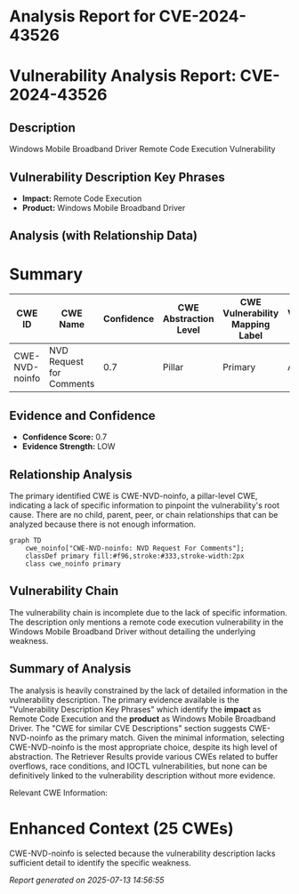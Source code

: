 # Analysis Report for CVE-2024-43526

# Vulnerability Analysis Report: CVE-2024-43526

## Description

Windows Mobile Broadband Driver Remote Code Execution Vulnerability

## Vulnerability Description Key Phrases

- **Impact:** Remote Code Execution
- **Product:** Windows Mobile Broadband Driver

## Analysis (with Relationship Data)

# Summary

| CWE ID     | CWE Name                                                                 | Confidence | CWE Abstraction Level | CWE Vulnerability Mapping Label | CWE-Vulnerability Mapping Notes |
| ---------- | ------------------------------------------------------------------------ | ---------- | --------------------- | ------------------------------- | ------------------------------- |
| CWE-NVD-noinfo | NVD Request for Comments                                              | 0.7       | Pillar                  | Primary                         | Allowed                       |

## Evidence and Confidence

*   **Confidence Score:** 0.7
*   **Evidence Strength:** LOW

## Relationship Analysis

The primary identified CWE is CWE-NVD-noinfo, a pillar-level CWE, indicating a lack of specific information to pinpoint the vulnerability's root cause. There are no child, parent, peer, or chain relationships that can be analyzed because there is not enough information.

```mermaid
graph TD
    cwe_noinfo["CWE-NVD-noinfo: NVD Request For Comments"];
    classDef primary fill:#f96,stroke:#333,stroke-width:2px
    class cwe_noinfo primary
```

## Vulnerability Chain

The vulnerability chain is incomplete due to the lack of specific information. The description only mentions a remote code execution vulnerability in the Windows Mobile Broadband Driver without detailing the underlying weakness.

## Summary of Analysis

The analysis is heavily constrained by the lack of detailed information in the vulnerability description. The primary evidence available is the "Vulnerability Description Key Phrases" which identify the **impact** as Remote Code Execution and the **product** as Windows Mobile Broadband Driver. The "CWE for similar CVE Descriptions" section suggests CWE-NVD-noinfo as the primary match. Given the minimal information, selecting CWE-NVD-noinfo is the most appropriate choice, despite its high level of abstraction. The Retriever Results provide various CWEs related to buffer overflows, race conditions, and IOCTL vulnerabilities, but none can be definitively linked to the vulnerability description without more evidence.

Relevant CWE Information:

# Enhanced Context (25 CWEs)

CWE-NVD-noinfo is selected because the vulnerability description lacks sufficient detail to identify the specific weakness.



*Report generated on 2025-07-13 14:56:55*
